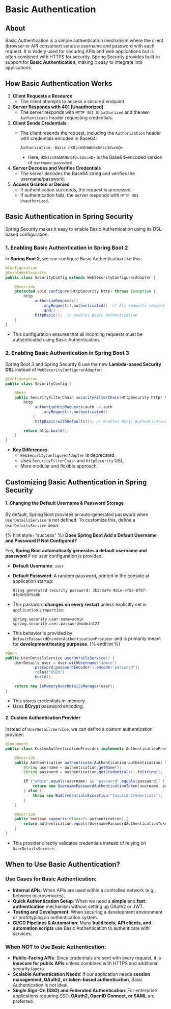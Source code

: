 # Basic Authentication

## About

Basic Authentication is a simple authentication mechanism where the client (browser or API consumer) sends a username and password with each request. It is widely used for securing APIs and web applications but is often combined with HTTPS for security. Spring Security provides built-in support for **Basic Authentication**, making it easy to integrate into applications.

## **How Basic Authentication Works**

1. **Client Requests a Resource**
   * The client attempts to access a secured endpoint.
2. **Server Responds with 401 (Unauthorized)**
   * The server responds with `HTTP 401 Unauthorized` and the `WWW-Authenticate` header requesting credentials.
3. **Client Sends Credentials**
   *   The client resends the request, including the `Authorization` header with credentials encoded in Base64:

       ```http
       Authorization: Basic dXNlcm5hbWU6cGFzc3dvcmQ=
       ```

       * Here, `dXNlcm5hbWU6cGFzc3dvcmQ=` is the Base64-encoded version of `username:password`.
4. **Server Decodes and Verifies Credentials**
   * The server decodes the Base64 string and verifies the username/password.
5. **Access Granted or Denied**
   * If authentication succeeds, the request is processed.
   * If authentication fails, the server responds with `HTTP 401 Unauthorized`.

## **Basic Authentication in Spring Security**

Spring Security makes it easy to enable Basic Authentication using its DSL-based configuration.

### **1. Enabling Basic Authentication in Spring Boot 2**

In **Spring Boot 2**, we can configure Basic Authentication like this:

```java
@Configuration
@EnableWebSecurity
public class SecurityConfig extends WebSecurityConfigurerAdapter {

    @Override
    protected void configure(HttpSecurity http) throws Exception {
        http
            .authorizeRequests()
                .anyRequest().authenticated()  // All requests require authentication
                .and()
            .httpBasic();  // Enables Basic Authentication
    }
}
```

* This configuration ensures that all incoming requests must be authenticated using Basic Authentication.

### **2. Enabling Basic Authentication in Spring Boot 3**

Spring Boot 3 and Spring Security 6 use the new **Lambda-based Security DSL** instead of `WebSecurityConfigurerAdapter`:

```java
@Configuration
public class SecurityConfig {

    @Bean
    public SecurityFilterChain securityFilterChain(HttpSecurity http) throws Exception {
        http
            .authorizeHttpRequests(auth -> auth
                .anyRequest().authenticated()
            )
            .httpBasic(withDefaults()); // Enables Basic Authentication

        return http.build();
    }
}
```

* **Key Differences**:
  * `WebSecurityConfigurerAdapter` is deprecated.
  * Uses `SecurityFilterChain` and `HttpSecurity` DSL.
  * More modular and flexible approach.

## **Customizing Basic Authentication in Spring Security**

#### **1. Changing the Default Username & Password Storage**

By default, Spring Boot provides an auto-generated password when `UserDetailsService` is not defined. To customize this, define a `UserDetailsService` bean:

{% hint style="success" %}
**Does Spring Boot Add a Default Username and Password If Not Configured?**

Yes, **Spring Boot automatically generates a default username and password** if no user configuration is provided.

* **Default Username**: `user`
*   **Default Password**: A random password, printed in the console at application startup:

    ```
    Using generated security password: 3b3c5a7e-9b1e-4f5a-8f07-dfb9c99f5e0b
    ```
*   This password **changes on every restart** unless explicitly set in `application.properties`:

    ```properties
    spring.security.user.name=admin
    spring.security.user.password=admin123
    ```
* This behavior is provided by `DefaultPasswordEncoderAuthenticationProvider` and is primarily meant for **development/testing purposes**.
{% endhint %}

```java
@Bean
public UserDetailsService userDetailsService() {
    UserDetails user = User.withUsername("admin")
            .password(passwordEncoder().encode("password"))
            .roles("USER")
            .build();

    return new InMemoryUserDetailsManager(user);
}
```

* This stores credentials in-memory.
* Uses **BCrypt** password encoding.

#### **2. Custom Authentication Provider**

Instead of `UserDetailsService`, we can define a custom authentication provider:

```java
@Component
public class CustomAuthenticationProvider implements AuthenticationProvider {

    @Override
    public Authentication authenticate(Authentication authentication) throws AuthenticationException {
        String username = authentication.getName();
        String password = authentication.getCredentials().toString();

        if ("admin".equals(username) && "password".equals(password)) {
            return new UsernamePasswordAuthenticationToken(username, password, List.of(new SimpleGrantedAuthority("ROLE_USER")));
        } else {
            throw new BadCredentialsException("Invalid Credentials");
        }
    }

    @Override
    public boolean supports(Class<?> authentication) {
        return authentication.equals(UsernamePasswordAuthenticationToken.class);
    }
}
```

* This provider directly validates credentials instead of relying on `UserDetailsService`.

## **When to Use Basic Authentication?**

### **Use Cases for Basic Authentication**:

* **Internal APIs**: When APIs are used within a controlled network (e.g., between microservices).
* **Quick Authentication Setup**: When we need a **simple** and **fast authentication** mechanism without setting up OAuth2 or JWT.
* **Testing and Development**: When securing a development environment or prototyping an authentication system.
* **CI/CD Pipelines & Automation**: Many **build tools, API clients, and automation scripts** use Basic Authentication to authenticate with services.

### **When NOT to Use Basic Authentication**:

* **Public-Facing APIs**: Since credentials are sent with every request, it is **insecure for public APIs** unless combined with HTTPS and additional security layers.
* **Scalable Authentication Needs**: If our application needs **session management, OAuth2, or token-based authentication**, Basic Authentication is not ideal.
* **Single Sign-On (SSO) and Federated Authentication**: For enterprise applications requiring SSO, **OAuth2, OpenID Connect, or SAML** are preferred.

